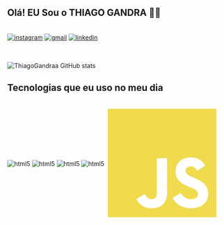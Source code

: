## Olá! EU Sou o THIAGO GANDRA 🖐🏽

<div style="display :inline_block"></br>
 <a href="https://instagram.com/Mlk_gandra"><img align="center" alt="instagram" src="https://img.shields.io/badge/Instagram-E4405F?style=for-the-badge&logo=instagram&logoColor=white"></a>
 <a href=""><img align="center" alt="gmail" src="https://img.shields.io/badge/Gmail-D14836?style=for-the-badge&logo=gmail&logoColor=white"></a>
 <a href="https://www.linkedin.com/in/thiago-gandra-685a68248/"><img align="center" alt="linkedin" src="https://img.shields.io/badge/LinkedIn-0077B5?style=for-the-badge&logo=linkedin&logoColor=white"></a>
 </div>
<br><br>

![ThiagoGandraa  GitHub stats](https://github-readme-stats.vercel.app/api?username=ThiagoGandraa&show_icons=true&theme=tokyonight)

## Tecnologias que eu uso no meu dia

<div style="display :inline_block"></br>
 <img align="center" alt="html5" src="https://img.shields.io/badge/HTML5-E34F26?style=for-the-badge&logo=html5&logoColor=white">
 <img align="center" alt="html5" src="https://img.shields.io/badge/CSS3-1572B6?style=for-the-badge&logo=css3&logoColor=white">
 <img align="center" alt="html5" src="https://img.shields.io/badge/JavaScript-F7DF1E?style=for-the-badge&logo=javascript&logoColor=black">
 <img align="center" alt="html5" src="https://img.shields.io/badge/React-20232A?style=for-the-badge&logo=react&logoColor=61DAFB">
 
 <img align="center" alt="html5" src="https://raw.githubusercontent.com/devicons/devicon/master/icons/javascript/javascript-plain.svg">
 </div>
   
